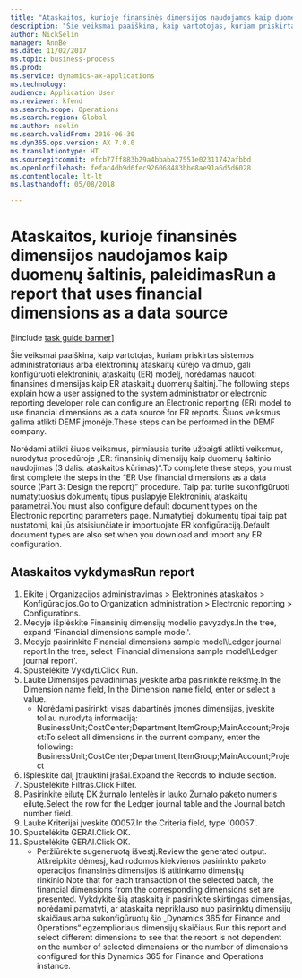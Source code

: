 ```yaml
--- 
title: "Ataskaitos, kurioje finansinės dimensijos naudojamos kaip duomenų šaltinis, paleidimas"
description: "Šie veiksmai paaiškina, kaip vartotojas, kuriam priskirtas sistemos administratoriaus arba elektroninių ataskaitų kūrėjo vaidmuo, gali konfigūruoti elektroninių ataskaitų (ER) modelį, norėdamas naudoti finansines dimensijas kaip ER ataskaitų duomenų šaltinį."
author: NickSelin
manager: AnnBe
ms.date: 11/02/2017
ms.topic: business-process
ms.prod: 
ms.service: dynamics-ax-applications
ms.technology: 
audience: Application User
ms.reviewer: kfend
ms.search.scope: Operations
ms.search.region: Global
ms.author: nselin
ms.search.validFrom: 2016-06-30
ms.dyn365.ops.version: AX 7.0.0
ms.translationtype: HT
ms.sourcegitcommit: efcb77ff883b29a4bbaba27551e02311742afbbd
ms.openlocfilehash: fefac4db9d6fec926068483bbe8ae91a6d5d6028
ms.contentlocale: lt-lt
ms.lasthandoff: 05/08/2018

---
```

# <a name="run-a-report-that-uses-financial-dimensions-as-a-data-source"></a><span data-ttu-id="21816-103">Ataskaitos, kurioje finansinės dimensijos naudojamos kaip duomenų šaltinis, paleidimas</span><span class="sxs-lookup"><span data-stu-id="21816-103">Run a report that uses financial dimensions as a data source</span></span>

[!include [task guide banner](../../includes/task-guide-banner.md)]

<span data-ttu-id="21816-104">Šie veiksmai paaiškina, kaip vartotojas, kuriam priskirtas sistemos administratoriaus arba elektroninių ataskaitų kūrėjo vaidmuo, gali konfigūruoti elektroninių ataskaitų (ER) modelį, norėdamas naudoti finansines dimensijas kaip ER ataskaitų duomenų šaltinį.</span><span class="sxs-lookup"><span data-stu-id="21816-104">The following steps explain how a user assigned to the system administrator or electronic reporting developer role can configure an Electronic reporting (ER) model to use financial dimensions as a data source for ER reports.</span></span> <span data-ttu-id="21816-105">Šiuos veiksmus galima atlikti DEMF įmonėje.</span><span class="sxs-lookup"><span data-stu-id="21816-105">These steps can be performed in the DEMF company.</span></span>

<span data-ttu-id="21816-106">Norėdami atlikti šiuos veiksmus, pirmiausia turite užbaigti atlikti veiksmus, nurodytus procedūroje „ER: finansinių dimensijų kaip duomenų šaltinio naudojimas (3 dalis: ataskaitos kūrimas)“.</span><span class="sxs-lookup"><span data-stu-id="21816-106">To complete these steps, you must first complete the steps in the “ER Use financial dimensions as a data source (Part 3: Design the report)” procedure.</span></span> <span data-ttu-id="21816-107">Taip pat turite sukonfigūruoti numatytuosius dokumentų tipus puslapyje Elektroninių ataskaitų parametrai.</span><span class="sxs-lookup"><span data-stu-id="21816-107">You must also configure default document types on the Electronic reporting parameters page.</span></span> <span data-ttu-id="21816-108">Numatytieji dokumentų tipai taip pat nustatomi, kai jūs atsisiunčiate ir importuojate ER konfigūraciją.</span><span class="sxs-lookup"><span data-stu-id="21816-108">Default document types are also set when you download and import any ER configuration.</span></span> 


## <a name="run-report"></a><span data-ttu-id="21816-109">Ataskaitos vykdymas</span><span class="sxs-lookup"><span data-stu-id="21816-109">Run report</span></span>
1. <span data-ttu-id="21816-110">Eikite į Organizacijos administravimas > Elektroninės ataskaitos > Konfigūracijos.</span><span class="sxs-lookup"><span data-stu-id="21816-110">Go to Organization administration > Electronic reporting > Configurations.</span></span>
2. <span data-ttu-id="21816-111">Medyje išplėskite Finansinių dimensijų modelio pavyzdys.</span><span class="sxs-lookup"><span data-stu-id="21816-111">In the tree, expand 'Financial dimensions sample model'.</span></span>
3. <span data-ttu-id="21816-112">Medyje pasirinkite Financial dimensions sample model\Ledger journal report.</span><span class="sxs-lookup"><span data-stu-id="21816-112">In the tree, select 'Financial dimensions sample model\Ledger journal report'.</span></span>
4. <span data-ttu-id="21816-113">Spustelėkite Vykdyti.</span><span class="sxs-lookup"><span data-stu-id="21816-113">Click Run.</span></span>
5. <span data-ttu-id="21816-114">Lauke Dimensijos pavadinimas įveskite arba pasirinkite reikšmę.</span><span class="sxs-lookup"><span data-stu-id="21816-114">In the Dimension name field, In the Dimension name field, enter or select a value.</span></span>
    * <span data-ttu-id="21816-115">Norėdami pasirinkti visas dabartinės įmonės dimensijas, įveskite toliau nurodytą informaciją: BusinessUnit;CostCenter;Department;ItemGroup;MainAccount;Project:</span><span class="sxs-lookup"><span data-stu-id="21816-115">To select all dimensions in the current company, enter the following:  BusinessUnit;CostCenter;Department;ItemGroup;MainAccount;Project</span></span>  
6. <span data-ttu-id="21816-116">Išplėskite dalį Įtrauktini įrašai.</span><span class="sxs-lookup"><span data-stu-id="21816-116">Expand the Records to include section.</span></span>
7. <span data-ttu-id="21816-117">Spustelėkite Filtras.</span><span class="sxs-lookup"><span data-stu-id="21816-117">Click Filter.</span></span>
8. <span data-ttu-id="21816-118">Pasirinkite eilutę DK žurnalo lentelės ir lauko Žurnalo paketo numeris eilutę.</span><span class="sxs-lookup"><span data-stu-id="21816-118">Select the row for the Ledger journal table and the Journal batch number field.</span></span>
9. <span data-ttu-id="21816-119">Lauke Kriterijai įveskite 00057.</span><span class="sxs-lookup"><span data-stu-id="21816-119">In the Criteria field, type '00057'.</span></span>
10. <span data-ttu-id="21816-120">Spustelėkite GERAI.</span><span class="sxs-lookup"><span data-stu-id="21816-120">Click OK.</span></span>
11. <span data-ttu-id="21816-121">Spustelėkite GERAI.</span><span class="sxs-lookup"><span data-stu-id="21816-121">Click OK.</span></span>
    * <span data-ttu-id="21816-122">Peržiūrėkite sugeneruotą išvestį.</span><span class="sxs-lookup"><span data-stu-id="21816-122">Review the generated output.</span></span> <span data-ttu-id="21816-123">Atkreipkite dėmesį, kad rodomos kiekvienos pasirinkto paketo operacijos finansinės dimensijos iš atitinkamo dimensijų rinkinio.</span><span class="sxs-lookup"><span data-stu-id="21816-123">Note that for each transaction of the selected batch, the financial dimensions from the corresponding dimensions set are presented.</span></span> <span data-ttu-id="21816-124">Vykdykite šią ataskaitą ir pasirinkite skirtingas dimensijas, norėdami pamatyti, ar ataskaita nepriklauso nuo pasirinktų dimensijų skaičiaus arba sukonfigūruotų šio „Dynamics 365 for Finance and Operations“ egzemplioriaus dimensijų skaičiaus.</span><span class="sxs-lookup"><span data-stu-id="21816-124">Run this report and select different dimensions to see that the report is not dependent on the number of selected dimensions or the number of dimensions configured for this Dynamics 365 for Finance and Operations instance.</span></span>  


